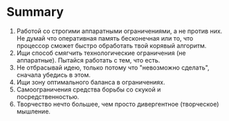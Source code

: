 # Summary

1. Работой со строгими аппаратными ограничениями, а не против них. Не думай что оперативная память бесконечная или то, что процессор сможет быстро обработать твой корявый алгоритм.
2. Ищи способ смягчить технологические ограничения (не аппаратные). Пытайся работать с тем, что есть.
3. Не отбрасывай идею, только потому что "невозможно сделать",  сначала убедись в этом.
4. Ищи зону оптимального баланса в ограничениях.
5. Самоограничения средства борьбы со скукой и посредственностью.
6. Творчество нечто большее, чем просто дивергентное (творческое) мышление.





